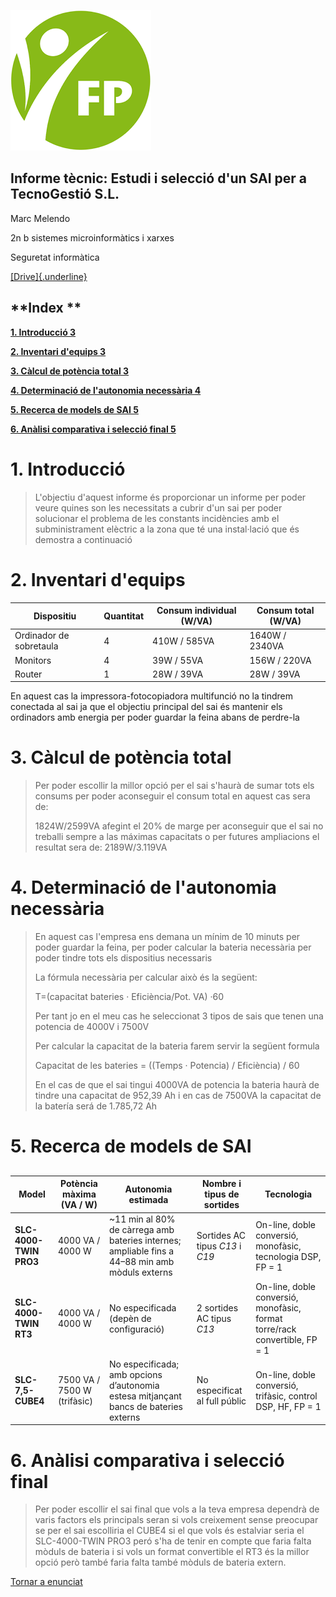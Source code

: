 ![Logo formació professional escola pia sant anna](img/baixa.png)

Informe tècnic: Estudi i selecció d'un SAI
  per a TecnoGestió S.L.
---

Marc Melendo

2n b sistemes microinformàtics i xarxes

Seguretat informàtica

[[Drive]{.underline}](https://docs.google.com/document/d/1SXR_ajlbw9bHbd_CYLs54Dj5YtFXjRYZ/edit?usp=drive_link&ouid=117080756775083118180&rtpof=true&sd=true)

## **Index **

[**1. Introducció 3**](#introducció)

[**2. Inventari d'equips 3**](#inventari-dequips)

[**3. Càlcul de potència total 3**](#càlcul-de-potència-total)

[**4. Determinació de l'autonomia necessària
4**](#determinació-de-lautonomia-necessària)

[**5. Recerca de models de SAI 5**](#recerca-de-models-de-sai)

[**6. Anàlisi comparativa i selecció final
5**](#anàlisi-comparativa-i-selecció-final)

##  

## 

# 1. Introducció

> L'objectiu d'aquest informe és proporcionar un informe per poder veure
> quines son les necessitats a cubrir d'un sai per poder solucionar el
> problema de les constants incidències amb el subministrament elèctric
> a la zona que té una instal·lació que és demostra a continuació

# 2. Inventari d'equips
| Dispositiu         | Quantitat | Consum individual (W/VA) | Consum total (W/VA) |
|--------------------|------------|---------------------------|----------------------|
| Ordinador de sobretaula | 4 | 410W / 585VA | 1640W / 2340VA |
| Monitors           | 4 | 39W / 55VA | 156W / 220VA |
| Router             | 1 | 28W / 39VA | 28W / 39VA |


En aquest cas la impressora-fotocopiadora multifunció no la tindrem
conectada al sai ja que el objectiu principal del sai és mantenir els
ordinadors amb energia per poder guardar la feina abans de perdre-la

# 3. Càlcul de potència total

> Per poder escollir la millor opció per el sai s\'haurà de sumar tots
> els consums per poder aconseguir el consum total en aquest cas sera
> de:
>
> 1824W/2599VA afegint el 20% de marge per aconseguir que el sai no
> treballi sempre a las máximas capacitats o per futures ampliacions el
> resultat sera de: 2189W/3.119VA

##  

# 4. Determinació de l'autonomia necessària

> En aquest cas l'empresa ens demana un mínim de 10 minuts per poder
> guardar la feina, per poder calcular la bateria necessària per poder
> tindre tots els dispositius necessaris
>
> La fórmula necessària per calcular això és la següent:
>
> T=(capacitat bateries · Eficiència/Pot. VA) ·60
>
> Per tant jo en el meu cas he seleccionat 3 tipos de sais que tenen una
> potencia de 4000V i 7500V
>
> Per calcular la capacitat de la bateria farem servir la següent
> formula
>
> Capacitat de les bateries = ((Temps · Potencia) / Eficiència) / 60
>
> En el cas de que el sai tingui 4000VA de potencia la bateria haurà de
> tindre una capacitat de 952,39 Ah i en cas de 7500VA la capacitat de
> la batería será de 1.785,72 Ah

#  

# 5. Recerca de models de SAI

## 

## 

| Model           | Potència màxima (VA / W) | Autonomia estimada                                | Nombre i tipus de sortides           | Tecnologia                                        |
|------------------|---------------------------|--------------------------------------------------|--------------------------------------|--------------------------------------------------|
| **SLC-4000-TWIN PRO3** | 4000 VA / 4000 W           | ~11 min al 80% de càrrega amb bateries internes; ampliable fins a 44–88 min amb mòduls externs | Sortides AC tipus *C13* i *C19*     | On-line, doble conversió, monofàsic, tecnologia DSP, FP = 1 |
| **SLC-4000-TWIN RT3**  | 4000 VA / 4000 W           | No especificada (depèn de configuració)          | 2 sortides AC tipus *C13*           | On-line, doble conversió, monofàsic, format torre/rack convertible, FP = 1 |
| **SLC-7,5-CUBE4**      | 7500 VA / 7500 W (trifàsic) | No especificada; amb opcions d’autonomia estesa mitjançant bancs de bateries externs | No especificat al full públic       | On-line, doble conversió, trifàsic, control DSP, HF, FP = 1 |


# 6. Anàlisi comparativa i selecció final

> Per poder escollir el sai final que vols a la teva empresa dependrà de
> varis factors els principals seran si vols creixement sense preocupar
> se per el sai escolliria el CUBE4 si el que vols és estalviar seria el
> SLC-4000-TWIN PRO3 peró s'ha de tenir en compte que faria falta mòduls
> de bateria i si vols un format convertible el RT3 és la millor opció
> però també faria falta també mòduls de bateria extern.



[Tornar a enunciat](readme.md)
